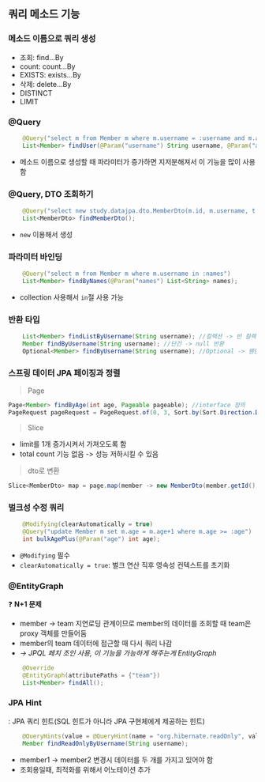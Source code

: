 ## 쿼리 메소드 기능

### 메소드 이름으로 쿼리 생성

- 조회: find...By
- count: count...By
- EXISTS: exists...By
- 삭제: delete...By
- DISTINCT
- LIMIT


### @Query

```java
    @Query("select m from Member m where m.username = :username and m.age = :age")
    List<Member> findUser(@Param("username") String username, @Param("age")int age);
```

- 메소드 이름으로 생성할 때 파라미터가 증가하면 지저분해져서 이 기능을 많이 사용함  

### @Query, DTO 조회하기

```java
    @Query("select new study.datajpa.dto.MemberDto(m.id, m.username, t.name) from Member m join m.team t")
    List<MemberDto> findMemberDto();
```
- `new` 이용해서 생성

### 파라미터 바인딩

```java
    @Query("select m from Member m where m.username in :names")
    List<Member> findByNames(@Param("names") List<String> names);
```
- collection 사용해서 `in`절 사용 가능

### 반환 타입

```java
    List<Member> findListByUsername(String username); //컬렉션 -> 빈 컬렉션 반환 
    Member findByUsername(String username); //단건 -> null 반환
    Optional<Member> findByUsername(String username); //Optional -> 웬만하면 이거 씀  
```

### 스프링 데이터 JPA 페이징과 정렬

> Page  

```java
Page<Member> findByAge(int age, Pageable pageable); //interface 정의
PageRequest pageRequest = PageRequest.of(0, 3, Sort.by(Sort.Direction.DESC, "username")); //사용  
```

> Slice

- limit를 1개 증가시켜서 가져오도록 함
- total count 기능 없음 -> 성능 저하시킬 수 있음

> dto로 변환

```java
Slice<MemberDto> map = page.map(member -> new MemberDto(member.getId(), member.getUsername(), null));
```

### 벌크성 수정 쿼리

```java
    @Modifying(clearAutomatically = true)
    @Query("update Member m set m.age = m.age+1 where m.age >= :age")
    int bulkAgePlus(@Param("age") int age);
```
- `@Modifying` 필수  
- `clearAutomatically = true`: 벌크 연산 직후 영속성 컨텍스트를 초기화

### @EntityGraph

❓ **N+1 문제**  
- member -> team 지연로딩 관계이므로 member의 데이터를 조회할 때 team은 proxy 객체를 만들어둠
- member의 team 데이터에 접근할 때 다시 쿼리 나감
- *-> JPQL 페치 조인 사용, 이 기능을 가능하게 해주는게 EntityGraph*

```java
    @Override
    @EntityGraph(attributePaths = {"team"})
    List<Member> findAll();
```

### JPA Hint
: JPA 쿼리 힌트(SQL 힌트가 아니라 JPA 구현체에게 제공하는 힌트)  

```java
    @QueryHints(value = @QueryHint(name = "org.hibernate.readOnly", value = "true"))
    Member findReadOnlyByUsername(String username);
```
- member1 -> member2 변경시 데이터를 두 개를 가지고 있어야 함
- 조회용일때, 최적화를 위해서 어노테이션 추가

